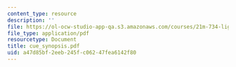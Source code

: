 ```yaml
---
content_type: resource
description: ''
file: https://ol-ocw-studio-app-qa.s3.amazonaws.com/courses/21m-734-lighting-design-for-the-theatre-fall-2003/a47d85bf2eeb245fc06247fea6142f80_cue_synopsis.pdf
file_type: application/pdf
resourcetype: Document
title: cue_synopsis.pdf
uid: a47d85bf-2eeb-245f-c062-47fea6142f80
---
```

